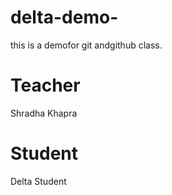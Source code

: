 # delta-demo-
this is a demofor git andgithub class. 

# Teacher
Shradha Khapra

# Student
Delta Student